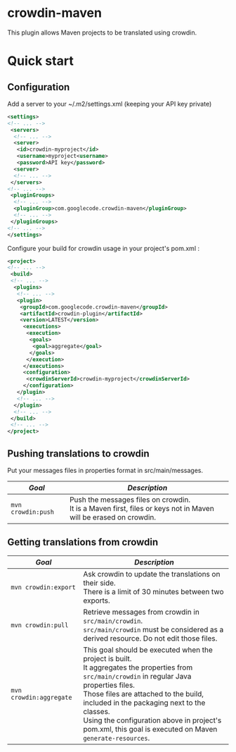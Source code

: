 # crowdin-maven

This plugin allows Maven projects to be translated using crowdin.

# Quick start

## Configuration

Add a server to your ~/.m2/settings.xml (keeping your API key private)

```xml
<settings>
<!-- ... -->
 <servers>
  <!-- ... -->
  <server>
   <id>crowdin-myproject</id>
   <username>myproject<username>
   <password>API key</password>
  <server>
  <!-- ... -->
 </servers>
<!-- ... -->
 <pluginGroups>
  <!-- ... -->
  <pluginGroup>com.googlecode.crowdin-maven</pluginGroup>
  <!-- ... -->
 </pluginGroups>
<!-- ... -->
</settings>
```

Configure your build for crowdin usage in your project's pom.xml :

```xml
<project>
<!-- ... -->
 <build>
 <!-- ... -->
  <plugins>
   <!-- ... -->
   <plugin>
    <groupId>com.googlecode.crowdin-maven</groupId>
    <artifactId>crowdin-plugin</artifactId>
    <version>LATEST</version>   
     <executions>
      <execution>
       <goals>
        <goal>aggregate</goal>
       </goals>
      </execution>
     </executions>
     <configuration>
      <crowdinServerId>crowdin-myproject</crowdinServerId>
     </configuration>
   </plugin>
   <!-- ... -->
  </plugin>
  <!-- ... -->
 </build>
 <!-- ... -->
</project>
```

## Pushing translations to crowdin

Put your messages files in properties format in src/main/messages.

*Goal* | *Description*
--- | ---
`mvn crowdin:push` | Push the messages files on crowdin.<br>It is a Maven first, files or keys not in Maven will be erased on crowdin.

## Getting translations from crowdin

*Goal* | *Description*
--- | ---
`mvn crowdin:export` | Ask crowdin to update the translations on their side.<br>There is a limit of 30 minutes between two exports.
`mvn crowdin:pull` | Retrieve messages from crowdin in `src/main/crowdin`.<br>`src/main/crowdin` must be considered as a derived resource. Do not edit those files.
`mvn crowdin:aggregate` | This goal should be executed when the project is built.<br>It aggregates the properties from `src/main/crowdin` in regular Java properties files.<br>Those files are attached to the build, included in the packaging next to the classes.<br>Using the configuration above in project's pom.xml, this goal is executed on Maven `generate-resources`.
